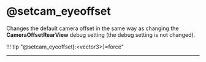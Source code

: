 # @setcam_eyeoffset

Changes the default camera offset in the same way as changing the **CameraOffsetRearView** debug setting (the debug setting is not changed).

!!! tip "@setcam_eyeoffset[:&lt;vector3&gt;]=force"

---
